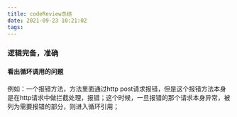 ```yaml
---
title: codeReview总结
date: 2021-09-23 10:21:02
tags:
---
```


### 逻辑完备，准确
#### 看出循环调用的问题
例如：一个报错方法，方法里面通过http post请求报错，但是这个报错方法本身是在http请求中做拦截处理，报错；这个时候，一旦报错的那个请求本身异常，被列为需要报错的部分，则进入循环引用；